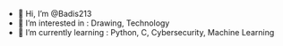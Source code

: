 - 👋 Hi, I’m @Badis213
- 👀 I’m interested in : Drawing, Technology
- 🌱 I’m currently learning : Python, C, Cybersecurity, Machine Learning

<!---
Badis213/Badis213 is a ✨ special ✨ repository because its `README.md` (this file) appears on your GitHub profile.
You can click the Preview link to take a look at your changes.
--->
